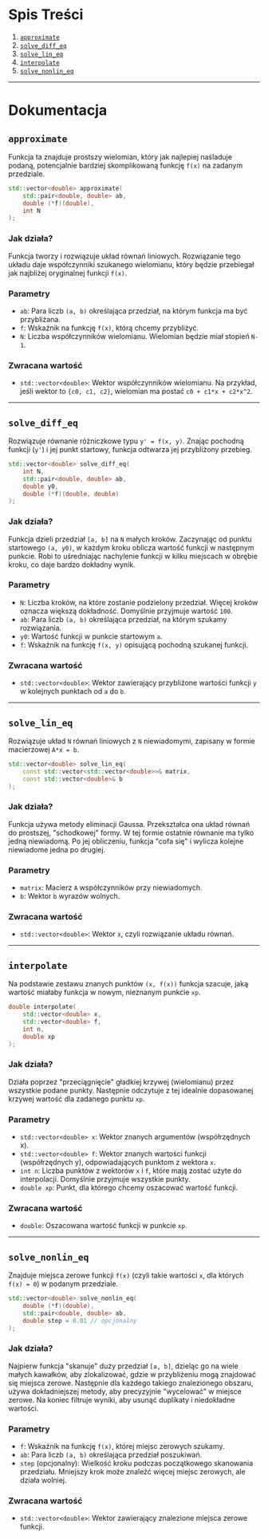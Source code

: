 # Spis Treści
1.  [`approximate`](#approximate)
2.  [`solve_diff_eq`](#solve_diff_eq)
3.  [`solve_lin_eq`](#solve_lin_eq)
4.  [`interpolate`](#interpolate)
5.  [`solve_nonlin_eq`](#solve_nonlin_eq)

---

# Dokumentacja

## `approximate`

Funkcja ta znajduje prostszy wielomian, który jak najlepiej naśladuje podaną, potencjalnie bardziej skomplikowaną funkcję `f(x)` na zadanym przedziale.

```cpp
std::vector<double> approximate(
    std::pair<double, double> ab,
    double (*f)(double),
    int N
);
```

### Jak działa?
Funkcja tworzy i rozwiązuje układ równań liniowych. Rozwiązanie tego układu daje współczynniki szukanego wielomianu, który będzie przebiegał jak najbliżej oryginalnej funkcji `f(x)`.

### Parametry
*   `ab`: Para liczb `(a, b)` określająca przedział, na którym funkcja ma być przybliżana.
*   `f`: Wskaźnik na funkcję `f(x)`, którą chcemy przybliżyć.
*   `N`: Liczba współczynników wielomianu. Wielomian będzie miał stopień `N-1`.

### Zwracana wartość
*   `std::vector<double>`: Wektor współczynników wielomianu. Na przykład, jeśli wektor to `{c0, c1, c2}`, wielomian ma postać `c0 + c1*x + c2*x^2`.

---

## `solve_diff_eq`

Rozwiązuje równanie różniczkowe typu `y' = f(x, y)`. Znając pochodną funkcji (`y'`) i jej punkt startowy, funkcja odtwarza jej przybliżony przebieg.

```cpp
std::vector<double> solve_diff_eq(
    int N,
    std::pair<double, double> ab,
    double y0,
    double (*f)(double, double)
);
```

### Jak działa?
Funkcja dzieli przedział `[a, b]` na `N` małych kroków. Zaczynając od punktu startowego `(a, y0)`, w każdym kroku oblicza wartość funkcji w następnym punkcie. Robi to uśredniając nachylenie funkcji w kilku miejscach w obrębie kroku, co daje bardzo dokładny wynik.

### Parametry
*   `N`: Liczba kroków, na które zostanie podzielony przedział. Więcej kroków oznacza większą dokładność. Domyślnie przyjmuje wartość `100`.
*   `ab`: Para liczb `(a, b)` określająca przedział, na którym szukamy rozwiązania.
*   `y0`: Wartość funkcji w punkcie startowym `a`.
*   `f`: Wskaźnik na funkcję `f(x, y)` opisującą pochodną szukanej funkcji.

### Zwracana wartość
*   `std::vector<double>`: Wektor zawierający przybliżone wartości funkcji `y` w kolejnych punktach od `a` do `b`.

---

## `solve_lin_eq`

Rozwiązuje układ `N` równań liniowych z `N` niewiadomymi, zapisany w formie macierzowej `A*x = b`.

```cpp
std::vector<double> solve_lin_eq(
    const std::vector<std::vector<double>>& matrix,
    const std::vector<double>& b
);
```

### Jak działa?
Funkcja używa metody eliminacji Gaussa. Przekształca ona układ równań do prostszej, "schodkowej" formy. W tej formie ostatnie równanie ma tylko jedną niewiadomą. Po jej obliczeniu, funkcja "cofa się" i wylicza kolejne niewiadome jedna po drugiej.

### Parametry
*   `matrix`: Macierz `A` współczynników przy niewiadomych.
*   `b`: Wektor `b` wyrazów wolnych.

### Zwracana wartość
*   `std::vector<double>`: Wektor `x`, czyli rozwiązanie układu równań.

---

## `interpolate`

Na podstawie zestawu znanych punktów `(x, f(x))` funkcja szacuje, jaką wartość miałaby funkcja w nowym, nieznanym punkcie `xp`.

```cpp
double interpolate(
    std::vector<double> x,
    std::vector<double> f,
    int n,
    double xp
);
```

### Jak działa?
Działa poprzez "przeciągnięcie" gładkiej krzywej (wielomianu) przez wszystkie podane punkty. Następnie odczytuje z tej idealnie dopasowanej krzywej wartość dla zadanego punktu `xp`.

### Parametry
*   `std::vector<double> x`: Wektor znanych argumentów (współrzędnych x).
*   `std::vector<double> f`: Wektor znanych wartości funkcji (współrzędnych y), odpowiadających punktom z wektora `x`.
*   `int n`: Liczba punktów z wektorów `x` i `f`, które mają zostać użyte do interpolacji. Domyślnie przyjmuje wszystkie punkty.
*   `double xp`: Punkt, dla którego chcemy oszacować wartość funkcji.

### Zwracana wartość
*   `double`: Oszacowana wartość funkcji w punkcie `xp`.

---


## `solve_nonlin_eq`

Znajduje miejsca zerowe funkcji `f(x)` (czyli takie wartości `x`, dla których `f(x) = 0`) w podanym przedziale.

```cpp
std::vector<double> solve_nonlin_eq(
    double (*f)(double),
    std::pair<double, double> ab,
    double step = 0.01 // opcjonalny
);
```

### Jak działa?
Najpierw funkcja "skanuje" duży przedział `[a, b]`, dzieląc go na wiele małych kawałków, aby zlokalizować, gdzie w przybliżeniu mogą znajdować się miejsca zerowe. Następnie dla każdego takiego znalezionego obszaru, używa dokładniejszej metody, aby precyzyjnie "wycelować" w miejsce zerowe. Na koniec filtruje wyniki, aby usunąć duplikaty i niedokładne wartości.

### Parametry
*   `f`: Wskaźnik na funkcję `f(x)`, której miejsc zerowych szukamy.
*   `ab`: Para liczb `(a, b)` określająca przedział poszukiwań.
*   `step` (opcjonalny): Wielkość kroku podczas początkowego skanowania przedziału. Mniejszy krok może znaleźć więcej miejsc zerowych, ale działa wolniej.

### Zwracana wartość
*   `std::vector<double>`: Wektor zawierający znalezione miejsca zerowe funkcji.